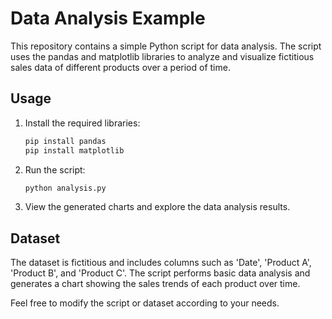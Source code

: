 # Data Analysis Example

This repository contains a simple Python script for data analysis. The script uses the pandas and matplotlib libraries to analyze and visualize fictitious sales data of different products over a period of time.

## Usage

1. Install the required libraries:

    ```bash
    pip install pandas
    pip install matplotlib
    ```

2. Run the script:

    ```bash
    python analysis.py
    ```

3. View the generated charts and explore the data analysis results.

## Dataset

The dataset is fictitious and includes columns such as 'Date', 'Product A', 'Product B', and 'Product C'. The script performs basic data analysis and generates a chart showing the sales trends of each product over time.

Feel free to modify the script or dataset according to your needs.

